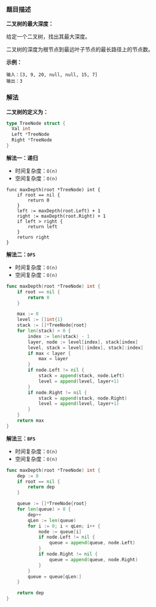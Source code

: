 ### 题目描述

**二叉树的最大深度：**

给定一个二叉树，找出其最大深度。

二叉树的深度为根节点到最远叶子节点的最长路径上的节点数。

**示例：**

```shell
输入：[3, 9, 20, null, null, 15, 7]
输出：3
```

### 解法

**二叉树的定义为：**

```go
type TreeNode struct {
  Val int
  Left *TreeNode
  Right *TreeNode
}
```

**解法一：递归**

- 时间复杂度：`O(n)`
- 空间复杂度：`O(n)` 

```shell
func maxDepth(root *TreeNode) int {
	if root == nil {
		return 0
	}
	left := maxDepth(root.Left) + 1
	right := maxDepth(root.Right) + 1
	if left > right {
		return left
	}
	return right
}
```

**解法二：`DFS`**

- 时间复杂度：`O(n)`
- 空间复杂度：`O(n)`

```go
func maxDepth(root *TreeNode) int {
	if root == nil {
		return 0
	}

	max := 0
	level := []int{1}
	stack := []*TreeNode{root}
	for len(stack) > 0 {
		index := len(stack) - 1
		layer, node := level[index], stack[index]
		level, stack = level[:index], stack[:index]
		if max < layer {
			max = layer
		}
		if node.Left != nil {
			stack = append(stack, node.Left)
			level = append(level, layer+1)
		}
		if node.Right != nil {
			stack = append(stack, node.Right)
			level = append(level, layer+1)
		}
	}
	return max
}
```

**解法三：`BFS`**

- 时间复杂度：`O(n)`
- 空间复杂度：`O(n)`

```go
func maxDepth(root *TreeNode) int {
	dep := 0
	if root == nil {
		return dep
	}

	queue := []*TreeNode{root}
	for len(queue) > 0 {
		dep++
		qLen := len(queue)
		for i := 0; i < qLen; i++ {
			node := queue[i]
			if node.Left != nil {
				queue = append(queue, node.Left)
			}
			if node.Right != nil {
				queue = append(queue, node.Right)
			}
		}
		queue = queue[qLen:]
	}

	return dep
}
```
